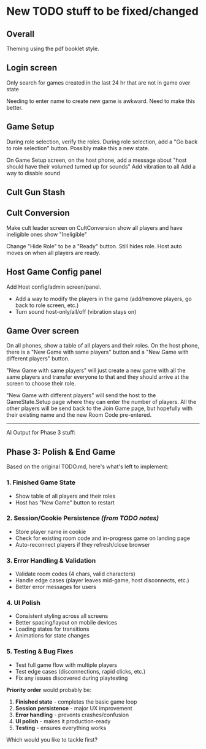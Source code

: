 ﻿# New TODO stuff to be fixed/changed

## Overall

Theming using the pdf booklet style.

## Login screen

Only search for games created in the last 24 hr that are not in game over state

Needing to enter name to create new game is awkward. Need to make this better.


## Game Setup

During role selection, verify the roles.
During role selection, add a "Go back to role selection" button. Possibly make this a new state.


On Game Setup screen, on the host phone, add a message about "host should have their volumed turned up for sounds"
Add vibration to all
Add a way to disable sound


## Cult Gun Stash


## Cult Conversion


Make cult leader screen on CultConversion show all players and have ineligible ones show "Ineligible"

Change "Hide Role" to be a "Ready" button. Still hides role. Host auto moves on when all players are ready.


## Host Game Config panel

Add Host config/admin screen/panel.
- Add a way to modify the players in the game (add/remove players, go back to role screen, etc.)
- Turn sound host-only/all/off (vibration stays on)

## Game Over screen

On all phones, show a table of all players and their roles.
On the host phone, there is a "New Game with same players" button and a "New Game with different players" button.

"New Game with same players" will just create a new game with all the same players and transfer everyone to that and they should arrive at the screen to choose their role.

"New Game with different players" will send the host to the GameState.Setup page where they can enter the number of players. All the other players will be send back to the Join Game page, but hopefully with their existing name and the new Room Code pre-entered.



------

AI Output for Phase 3 stuff:




## Phase 3: Polish & End Game
Based on the original TODO.md, here's what's left to implement:
### 1. **Finished Game State**
- Show table of all players and their roles
- Host has "New Game" button to restart

### 2. **Session/Cookie Persistence** _(from TODO notes)_
- Store player name in cookie
- Check for existing room code and in-progress game on landing page
- Auto-reconnect players if they refresh/close browser

### 3. **Error Handling & Validation**
- Validate room codes (4 chars, valid characters)
- Handle edge cases (player leaves mid-game, host disconnects, etc.)
- Better error messages for users

### 4. **UI Polish**
- Consistent styling across all screens
- Better spacing/layout on mobile devices
- Loading states for transitions
- Animations for state changes

### 5. **Testing & Bug Fixes**
- Test full game flow with multiple players
- Test edge cases (disconnections, rapid clicks, etc.)
- Fix any issues discovered during playtesting

**Priority order** would probably be:
1. **Finished state** - completes the basic game loop
2. **Session persistence** - major UX improvement
3. **Error handling** - prevents crashes/confusion
4. **UI polish** - makes it production-ready
5. **Testing** - ensures everything works

Which would you like to tackle first?

